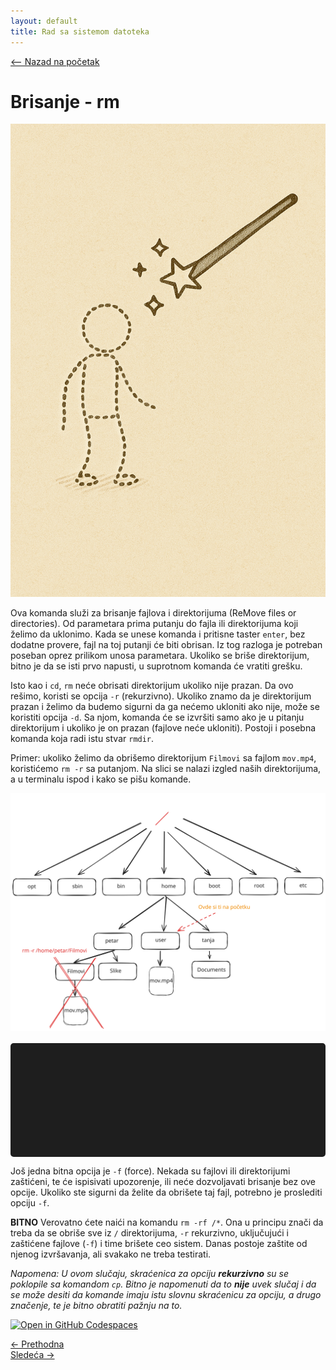 ```yaml
---
layout: default
title: Rad sa sistemom datoteka
---
```


<link rel="stylesheet" href="/UNIX-beginner-course/assets/css/custom.css">

 
<script>
  window.dataLayer = window.dataLayer || [];
  function gtag(){dataLayer.push(arguments);}
  gtag('js', new Date());
  gtag('config', 'G-Q6NY1G1P9S');
</script>
<script defer data-domain="dianasantavec.github.io/unix-beginner-course" src="https://unix.psc.vl.ba.node.igorsikuljak.rs:2443/js/script.js"></script>

<div style="margin-bottom: 1em;">
  <a href="/UNIX-beginner-course/" class="button-nav">⟵ Nazad na početak</a>
</div>

# Brisanje - rm

![rm figure](../assets/diagrams/rm_figure.png)

Ova komanda služi za brisanje fajlova i direktorijuma (ReMove files or directories). Od parametara prima putanju do fajla ili direktorijuma koji želimo da uklonimo. Kada se unese komanda i pritisne taster `enter`, bez dodatne provere, fajl na toj putanji će biti obrisan. Iz tog razloga je potreban poseban oprez prilikom unosa parametara. Ukoliko se briše direktorijum, bitno je da se isti prvo napusti, u suprotnom komanda će vratiti grešku.

Isto kao i `cd`, `rm` neće obrisati direktorijum ukoliko nije prazan. Da ovo rešimo, koristi se opcija `-r` (rekurzivno). Ukoliko znamo da je direktorijum prazan i želimo da budemo sigurni da ga nećemo ukloniti ako nije, može se koristiti opcija `-d`. Sa njom, komanda će se izvršiti samo ako je u pitanju direktorijum i ukoliko je on prazan (fajlove neće ukloniti). Postoji i posebna komanda koja radi istu stvar `rmdir`.

Primer: ukoliko želimo da obrišemo direktorijum `Filmovi` sa fajlom `mov.mp4`, koristićemo `rm -r` sa putanjom. Na slici se nalazi izgled naših direktorijuma, a u terminalu ispod i kako se pišu komande.

![rm diagram](../assets/diagrams/rm_diagram.svg)

<div id="terminal"></div>

Još jedna bitna opcija je `-f` (force). Nekada su fajlovi ili direktorijumi zaštićeni, te će ispisivati upozorenje, ili neće dozvoljavati brisanje bez ove opcije. Ukoliko ste sigurni da želite da obrišete taj fajl, potrebno je proslediti opciju `-f`.

**BITNO** Verovatno ćete naići na komandu `rm -rf /*`. Ona u principu znači da treba da se obriše sve iz `/` direktorijuma, `-r` rekurzivno, uključujući i zaštićene fajlove (`-f`) i time brišete ceo sistem. Danas postoje zaštite od njenog izvršavanja, ali svakako ne treba testirati.

*Napomena: U ovom slučaju, skraćenica za opciju **rekurzivno** su se poklopile sa komandom `cp`. Bitno je napomenuti da to **nije** uvek slučaj i da se može desiti da komande imaju istu slovnu skraćenicu za opciju, a drugo značenje, te je bitno obratiti pažnju na to.*

[![Open in GitHub Codespaces](https://github.com/codespaces/badge.svg)](https://github.com/codespaces/new/?repo=dianasantavec/UNIX-beginner-course&devcontainer_path=.devcontainer/devcontainer.json)

<div class="nav-buttons-wrapper">
  <div class="nav-left">
    <a href="2_4-cp.html" class="button-nav">← Prethodna</a>
  </div>
  <div class="nav-right">
    <a href="2_6-mkdir.html" class="button-nav">Sledeća →</a>
  </div>
</div>

<script>
  const lines = [
    "user@users-laptop:$ pwd",
    "/home/user",
    "user@users-laptop:$ ls /home/petar",
    "Filmovi/   Slike/",
    "user@users-laptop:$ rm -r /home/petar/Filmovi",
    "user@users-laptop:$ ls /home/petar",
    "Slike/"
  ];

  const terminal = document.getElementById("terminal");
  let lineIndex = 0;

  function typeLine(line, i = 0) {
    if (i < line.length) {
      terminal.innerHTML += line[i];
      setTimeout(() => typeLine(line, i + 1), 40);
    } else {
      terminal.innerHTML += "<br>";
      lineIndex++;
      if (lineIndex < lines.length) {
        setTimeout(() => typeLine(lines[lineIndex]), 500);
      }
    }
  }

  document.addEventListener("DOMContentLoaded", () => {
    typeLine(lines[lineIndex]);
  });
</script>

<style>
  #terminal {
    background: #1e1e1e;
    color: #00ff00;
    font-family: monospace;
    padding: 1rem;
    white-space: pre-wrap;
    font-size: 1rem;
    border-radius: 5px;
    margin-top: 1rem;
    min-height: 150px;
  }
</style>
